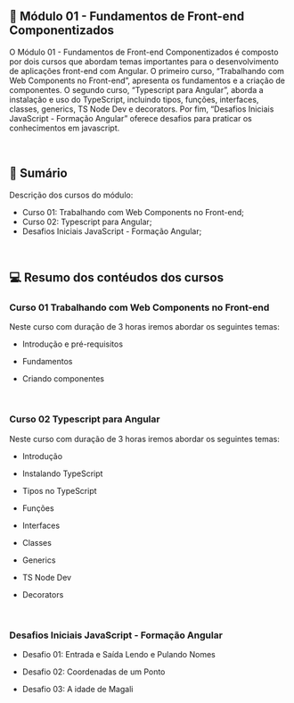 ## 📌 Módulo 01 - Fundamentos de Front-end Componentizados
O Módulo 01 - Fundamentos de Front-end Componentizados é composto por dois cursos que abordam temas importantes para o desenvolvimento de aplicações front-end com Angular. O primeiro curso, “Trabalhando com Web Components no Front-end”, apresenta os fundamentos e a criação de componentes. O segundo curso, “Typescript para Angular”, aborda a instalação e uso do TypeScript, incluindo tipos, funções, interfaces, classes, generics, TS Node Dev e decorators. Por fim, “Desafios Iniciais JavaScript - Formação Angular” oferece desafios para praticar os conhecimentos em javascript.

<br>

## 📎 Sumário
Descrição dos cursos do módulo:
- Curso 01: Trabalhando com Web Components no Front-end;
- Curso 02: Typescript para Angular;
- Desafios Iniciais JavaScript - Formação Angular;

<br>

## 💻 Resumo dos contéudos dos cursos
### Curso 01 Trabalhando com Web Components no Front-end
Neste curso com duração de 3 horas iremos abordar os seguintes temas: 

- Introdução e pré-requisitos

- Fundamentos

- Criando componentes

<br>

### Curso 02 Typescript para Angular
Neste curso com duração de 3 horas iremos abordar os seguintes temas: 

- Introdução

- Instalando TypeScript

- Tipos no TypeScript

- Funções

- Interfaces

- Classes

- Generics

- TS Node Dev

- Decorators

<br>

### Desafios Iniciais JavaScript - Formação Angular
- Desafio 01: Entrada e Saída Lendo e Pulando Nomes

- Desafio 02: Coordenadas de um Ponto

- Desafio 03: A idade de Magali